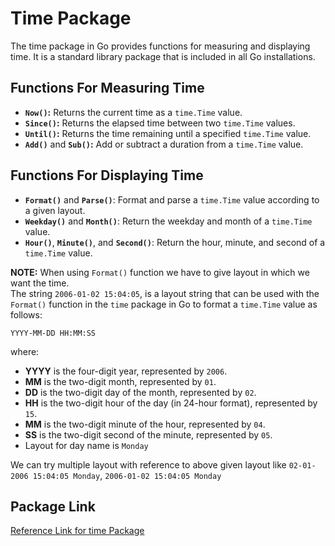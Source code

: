 # Time Package

The time package in Go provides functions for measuring and displaying time. It is a standard library package that is included in all Go installations.


## Functions For Measuring Time

* **`Now()`:** Returns the current time as a `time.Time` value.
* **`Since()`:** Returns the elapsed time between two `time.Time` values.
* **`Until()`:** Returns the time remaining until a specified `time.Time` value.
* **`Add()`** and **`Sub()`:** Add or subtract a duration from a `time.Time` value.


## Functions For Displaying Time

* **`Format()`** and **`Parse()`**: Format and parse a `time.Time` value according to a given layout.
* **`Weekday()`** and **`Month()`**: Return the weekday and month of a `time.Time` value.
* **`Hour()`**, **`Minute()`**, and **`Second()`**: Return the hour, minute, and second of a `time.Time` value.

**NOTE:** When using `Format()` function we have to give layout in which we want the time. <br/>
The string `2006-01-02 15:04:05`, is a layout string that can be used with the `Format()` function in the `time` package in Go to format a `time.Time` value as follows:
```
YYYY-MM-DD HH:MM:SS
```
where: <br/>

* **YYYY** is the four-digit year, represented by `2006`.
* **MM** is the two-digit month, represented by `01`.
* **DD** is the two-digit day of the month, represented by `02`.
* **HH** is the two-digit hour of the day (in 24-hour format), represented by `15`.
* **MM** is the two-digit minute of the hour, represented by `04`.
* **SS** is the two-digit second of the minute, represented by `05`.
* Layout for day name is `Monday`

We can try multiple layout with reference to above given layout like `02-01-2006 15:04:05 Monday`, `2006-01-02 15:04:05 Monday`


## Package Link

[Reference Link for time Package](https://pkg.go.dev/time)